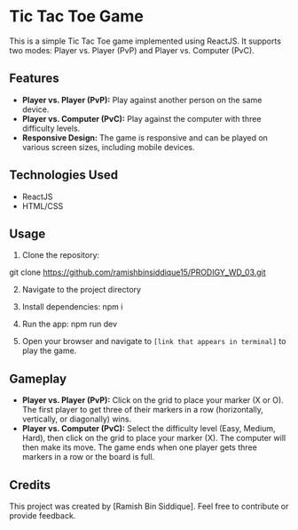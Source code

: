 # Tic Tac Toe Game

This is a simple Tic Tac Toe game implemented using ReactJS. It supports two modes: Player vs. Player (PvP) and Player vs. Computer (PvC).

## Features

- **Player vs. Player (PvP):** Play against another person on the same device.
- **Player vs. Computer (PvC):** Play against the computer with three difficulty levels.
- **Responsive Design:** The game is responsive and can be played on various screen sizes, including mobile devices.

## Technologies Used

- ReactJS
- HTML/CSS

## Usage

1. Clone the repository:

git clone https://github.com/ramishbinsiddique15/PRODIGY_WD_03.git

2. Navigate to the project directory

3. Install dependencies:
npm i

4. Run the app:
npm run dev

5. Open your browser and navigate to `[link that appears in terminal]` to play the game.

## Gameplay

- **Player vs. Player (PvP):** Click on the grid to place your marker (X or O). The first player to get three of their markers in a row (horizontally, vertically, or diagonally) wins.
- **Player vs. Computer (PvC):** Select the difficulty level (Easy, Medium, Hard), then click on the grid to place your marker (X). The computer will then make its move. The game ends when one player gets three markers in a row or the board is full.


## Credits

This project was created by [Ramish Bin Siddique]. Feel free to contribute or provide feedback.



